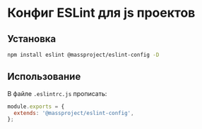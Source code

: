 # Конфиг ESLint для js проектов

## Установка

```bash
npm install eslint @massproject/eslint-config -D
```

## Использование
В файле `.eslintrc.js` прописать:
```js
module.exports = {
  extends: '@massproject/eslint-config',
};
```
